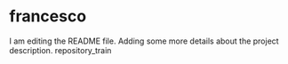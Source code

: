# francesco

I am editing the README file. Adding some more details about the project description.
repository_train
